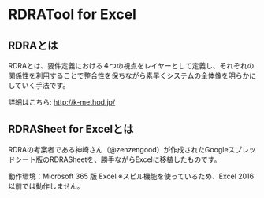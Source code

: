# RDRATool for Excel
## RDRAとは
RDRAとは、要件定義における４つの視点をレイヤーとして定義し、それぞれの関係性を利用することで整合性を保ちながら素早くシステムの全体像を明らかにしていく手法です。

詳細はこちら: http://k-method.jp/

## RDRASheet for Excelとは
RDRAの考案者である神崎さん（@zenzengood）が作成されたGoogleスプレッドシート版のRDRASheetを、勝手ながらExcelに移植したものです。

動作環境：Microsoft 365 版 Excel
 ※スピル機能を使っているため、Excel 2016以前では動作しません。
